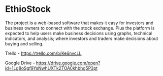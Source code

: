 # EthioStock
The project is a web-based software that makes it easy for investors and business owners to connect with the stock exchange. Plus the platform is expected to help users make business decisions using graphs, technical indicators, and analysis; where investors and traders make decisions about buying and selling.

Trello - https://trello.com/b/Ke6nvcLL

Google Drive - https://drive.google.com/open?id=1Lg8oSgf9YsNwhUXTk2TOA0khbhg5P3pt
